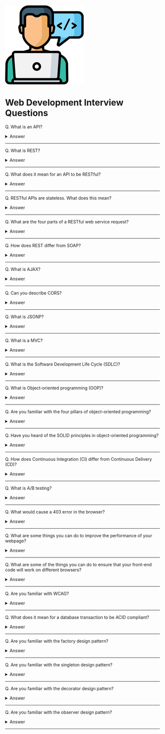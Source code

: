 ![Web Development logo](images/logos/logo-webdev.png)

# Web Development Interview Questions

Q. What is an API?

<details><summary>Answer</summary>

An application programming interface (API) is a set of clearly defined methods of communication among various components.
An API simplifies programming by abstracting the underlying implementation and only exposing objects or actions the developer needs.

![image](images/001.png)

</details>

---

Q. What is REST?

<details><summary>Answer</summary>

REST is acronym for REpresentational State Transfer. It is an architectural style that developers follow when they create their RESTful APIs.
In order to be a true RESTful API, a web service must adhere to the six REST architectural constraints (see below).

</details>

---

Q. What does it mean for an API to be RESTful?

<details><summary>Answer</summary>

In order to be a true RESTful API, a web service must adhere to the following six REST architectural constraints:

1. **Client-Server based**:  
   The client and the server should be separate from each other and allowed to evolve individually and independently.

2. **Use of a uniform interface (UI)**:  
   The key to the decoupling client from server is having a uniform interface that allows independent evolution of the application without having the application’s services, models, or actions tightly coupled to the API layer itself. The uniform interface lets the client talk to the server in a single language, independent of the architectural backend of either.

3. **Stateless operations**:  
   Meaning that requests can be made independently of one another, and each request contains all of the data necessary to complete itself successfully. A REST API should not rely on data being stored on the server or sessions to determine what to do with a request, but rather solely rely on the data that is provided in that request itself. Identifying information is not being stored on the server when making requests. Instead, each request has the necessary data in itself, such as the API key, access token, user ID, etc.

4. **Caching**:  
   A REST API should be designed to encourage the storage of cacheable data on the client side in order to reduce the number of interactions with the API. This means that when data is cacheable, the response should indicate that the data can be stored up to a certain time (expires-at), or in cases where data needs to be real-time, that the response should not be cached by the client.

5. **Layered system**:  
   REST allows for an architecture composed of multiple layers of servers. The requesting client need not know whether it’s communicating with the actual server, a proxy, or any other intermediary.

6. **Code on demand (optional)**:  
   Most of the time, a server will send back static representations of resources in the form of XML or JSON. However, when necessary, servers can send executable code to the client.

</details>

---

Q. RESTful APIs are stateless. What does this mean?

<details><summary>Answer</summary>

It means that API requests can be made independently of one another, and each request contains all of the data necessary to complete itself successfully.
A REST API should not rely on data being stored on the server or sessions to determine what to do with a request, but rather solely rely on the data that is provided in that request itself.
Identifying information is not being stored on the server when making requests. Instead, each request has the necessary data in itself, such as the API key, access token, user ID, etc.

</details>

---

Q. What are the four parts of a RESTful web service request?

<details><summary>Answer</summary>

1. Endpoint URL:  
   The root-endpoint is the starting point of the API you're requesting from. The root-endpoint of GitHub's API is `https://api.github.com` while the root-endpoint Twitter's API is `https://api.twitter.com`.

2. The HTTP method:  
   The method is the type of request you send to the server. You can choose from these five types: GET, POST, PUT, PATCH, and DELETE. These are used to perform create, read, update, and delete (CRUD) operations.

3. HTTP headers:  
   Information such as authentication tokens or cookies can be contained in the HTTP request header. HTTP Headers are key-value pairs. E.g. `Content-Type: application/json`

4. Body Data:  
   The data (sometimes called "body" or "message") contains information you want to be sent to the server. Data is normally transmitted in the HTTP body in an identical way to HTML `<form>` submissions or by sending a single JSON-encoded data string.

</details>

---

Q. How does REST differ from SOAP?

<details><summary>Answer</summary>

SOAP is a standardized protocol that sends messages using other protocols such as HTTP and SMTP. The SOAP specifications are official web standards, maintained and developed by the World Wide Web Consortium (W3C). As opposed to SOAP, REST is not a protocol but an architectural style. The REST architecture lays down a set of guidelines you need to follow if you want to provide a RESTful web service, for example, stateless existence and the use of HTTP status codes.

As SOAP is an official protocol, it comes with strict rules and advanced security features such as built-in ACID compliance and authorization. Higher complexity, it requires more bandwidth and resources which can lead to slower page load times.

REST was created to address the problems of SOAP. Therefore it has a more flexible architecture. It consists of only loose guidelines and lets developers implement the recommendations in their own way. It allows different messaging formats, such as HTML, JSON, XML, and plain text, while SOAP only allows XML. REST is also a more lightweight architecture, so RESTful web services have a better performance. Because of that, it has become incredibly popular in the mobile era where even a few seconds matter a lot (both in page load time and revenue).

</details>

---

Q. What is AJAX?

<details><summary>Answer</summary>

Asynchronous JavaScript and XML (AJAX or Ajax) is a set of web development techniques using many web technologies on the client-side to create asynchronous web applications.

With Ajax, web applications can send and retrieve data from a server asynchronously (in the background) without interfering with the display and behavior of the existing page.

</details>

---

Q. Can you describe CORS?

<details><summary>Answer</summary>

Cross-Origin Resource Sharing (CORS) is a security mechanism that prevents a malicious site from reading or modifying another site's data.

A request for a resource (like an image or a font) outside of the origin is known as a cross-origin request. CORS manages cross-origin requests. With CORS, a server can specify who can access its assets and which HTTP request methods are allowed from external resources.

CORS relies on a mechanism by which browsers make a "preflight" request to the server hosting the cross-origin resource, in order to check that the server will permit the actual request. In that preflight, the browser sends headers that indicate the HTTP method and headers that will be used in the actual request.

</details>

---

Q. What is JSONP?

<details><summary>Answer</summary>

JSONP (JSON with Padding) is a simple way to overcome browser restrictions when sending JSON responses from different domains from the client.

JSONP wraps up a JSON response into a JavaScript function and sends that back as a script to the browser. A script is not subject to the Same Origin Policy and when loaded into the client, the function acts just like the JSON object that it contains.

```js
// an example of JSON
 {"weapon":"nunchucks","headband":"yellow"}

 // an example of JSONP
 myCallback({"weapon":"nunchucks","headband":"yellow"});
```

</details>

---

Q. What is a MVC?

<details><summary>Answer</summary>

Model-View-Controller or MVC is a design pattern used to separate user-interface (view), data (model), and application logic (controller). Controller acts as a liaison between the Model and the View, receiving user input and deciding what to do with it.

![MVC](images/014.png)

</details>

---

Q. What is the Software Development Life Cycle (SDLC)?

<details><summary>Answer</summary>

In software engineering, the SDLC is a process for planning, creating, testing, and deploying an information system.

![SDLC](images/013.png)

</details>

---

Q. What is Object-oriented programming (OOP)?

<details><summary>Answer</summary>

Object-oriented programming (OOP) is a programming paradigm that relies on the concept of classes and objects. A class is a template (blueprint) for objects, and an object is an instance of a class.

![image](images/006.png)

</details>

---

Q. Are you familiar with the four pillars of object-oriented programming?

<details><summary>Answer</summary>

The four principles (pillars) of object-oriented programming are abstraction, encapsulation, inheritance, and polymorphism.

**Abstraction**: hiding the inner workings of a class and just allowing the necessary portions be visible.

**Encapsulation**: a process of binding data members (variables, properties) and member functions (methods) together. In object oriented programming language we achieve encapsulation through Class.

**Inheritance**: the process of creating the new class by extending the the existing class

**Polymorphism**: functions with same name but different arguments, which will perform differently. That is function with same name, functioning in different way. Or, it also allows us to redefine a function to provide its new definition.

</details>

---

Q. Have you heard of the SOLID principles in object-oriented programming?

<details><summary>Answer</summary>

In object-oriented programming, SOLID is a mnemonic acronym for five design principles intended to make software designs more understandable, flexible, and maintainable.

**Single-responsibility principle**: Every module, class or function should only have a single responsibility.

**Open–closed principle**: Software entities (classes, modules, functions, etc.) should be open for extension, but closed for modification; that is, we should be able to add new functionality without touching the existing code for the class. This is because whenever we modify the existing code, we are taking the risk of creating potential bugs. So we should avoid touching the tested and reliable (mostly) production code if possible.

**Liskov substitution principle**: Given that class B is a subclass of class A, we should be able to pass an object of class B to any method that expects an object of class A and the method should not give any weird output in that case. This is the expected behavior, because when we use inheritance we assume that the child class inherits everything that the superclass has. The child class extends the behavior but never narrows it down.

**Interface segregation principle**: The principle states that many client-specific interfaces are better than one general-purpose interface. Clients should not be forced to implement a function they do no need. For example an interface for an ATM which handles all requests such as a deposit request or a withdrawal request, needs to be segregated into individual and more specific interfaces.

**Dependency inversion principle**: It states that our classes should depend upon interfaces or abstract classes instead of concrete classes and functions.

</details>

---

Q. How does Continuous Integration (CI) differ from Continuous Delivery (CD)?

<details><summary>Answer</summary>

**Continuous Integration** is merging all code from all developers to one central branch of the repo many times a day trying to avoid conflicts in the code in the future.

**Continuous Deployment** ensures that every change that is made is ready to be deployed to production.

CI helps development teams avoid "integration hell" where the software works on individual developers' machines, but it fails when all developers combine (or "integrate") their code. Continuous Delivery goes one step further to automate a software release, which typically involves packaging the software for deployment in a production-like environment. The goal of Continuous Delivery is to make sure the software is always ready to go to production, even if the team decides not to do it for business reasons.

</details>

---

Q. What is A/B testing?

<details><summary>Answer</summary>

A/B testing (also known as split testing) is a process of showing two variants of the same web page or app to different segments of visitors or users at the same time and comparing which variant drives more conversions.

</details>

---

Q. What would cause a 403 error in the browser?

<details><summary>Answer</summary>

A 403 Forbidden Error occurs when a web server forbids the user from accessing the page they are trying to open in their browser. Sometimes the user really does not have the right permission to access the resource, other times, there might be an error on the server side of things.

</details>

---

Q. What are some things you can do to improve the performance of your webpage?

<details><summary>Answer</summary>

- Reducing or delaying HTTP calls
- Minifying files
- Loading CSS & JS resources asynchronously
- Making use of a Content Delivery Network (CDN)
- Compressing images
- Making use of browser caching
- Prioritizing above-the-fold content (lazy loading)
- Minimizing redirects as well as 404s

</details>

---

Q. What are some of the things you can do to ensure that your front-end code will work on different browsers?

<details><summary>Answer</summary>

- Use CSS & HTML validation tools
- Use CSS reset or normalize
- Do proper testing across multiple browsers. Tools like BrowserStack can help with that.
- Use various browser extensions that audit code both for compatibility and accessibility.
- Add CSS prefixes for different browsers.
- Use a polyfill JavaScript library that goes through the code and takes care of some of the compatibility issues.

</details>

---

Q. Are you familiar with WCAG?

<details><summary>Answer</summary>

The Web Content Accessibility Guidelines (WCAG) explain how to make web content more accessible to people with disabilities. In some countries and jurisdictions there are legal requirements to implement Web Content Accessibility Guidelines.

</details>

---

Q. What does it mean for a database transaction to be ACID compliant?

<details><summary>Answer</summary>

ACID (Atomicity, Consistency, Isolation, Durability) is a set of properties of database transactions intended to guarantee validity even in the event of system crashes, power failures, and other errors.

**Atomic**: Guarantees that all operations in a transaction are treated as a single unit, which either succeeds completely or fails completely. For example, in an application that transfers funds from one account to another, the atomicity property ensures that, if a debit is made successfully from one account, the corresponding credit is made to the other account.

**Consistent**: Ensures that a transaction can only bring the database from one valid state to another by preventing data corruption. For example, in an application that transfers funds from one account to another, the consistency property ensures that the total value of funds in both the accounts is the same at the start and end of each transaction.

**Isolation**: Determines how and when changes made by one transaction become visible to the other. For example, in an application that transfers funds from one account to another, the isolation property ensures that another transaction sees the transferred funds in one account or the other, but not in both, nor in neither.

**Durable**: Ensures that the results of the transaction are permanently stored in the system. The modifications must persist even in case of power loss or system failures. For example, in an application that transfers funds from one account to another, the durability property ensures that the changes made to each account will not be reversed.

</details>

---

Q. Are you familiar with the factory design pattern?

<details><summary>Answer</summary>

The factory pattern defines an interface for creating an object, but lets subclasses decide which class to instantiate. Factory Method lets a class defer instantiation to subclasses. In other words, it provides an interface for creating objects in a superclass, but allows subclasses to alter the type of objects that will be created.

In Factory pattern, we create objects without exposing the creation logic to the client and refer to newly created objects using a common interface.

![image](images/008.png)

</details>

---

Q. Are you familiar with the singleton design pattern?

<details><summary>Answer</summary>

The Singleton Pattern limits the number of instances of a particular object to just one. This single instance is called the singleton.

```js
class UserStore {
  constructor() {
    if (!UserStore.instance) {
      this._data = [];
      UserStore.instance = this;
    }

    return UserStore.instance;
  }
}

const instance = new UserStore();
Object.freeze(instance);

export default instance;
```

</details>

---

Q. Are you familiar with the decorator design pattern?

<details><summary>Answer</summary>

Decorator pattern is a design pattern that allows behavior to be added to an individual object, dynamically, without affecting the behavior of other objects from the same class. This pattern creates a decorator class which wraps the original class and provides additional functionality keeping class methods signature intact.

```js
var User = function (name) {
  this.name = name;
};

var DecoratedUser = function (user, street, city) {
  this.user = user;
  this.name = user.name;
  this.street = street;
  this.city = city;
};

var user = new User("Kelly");
var decorated = new DecoratedUser(user, "Broadway", "New York");
```

</details>

---

Q. Are you familiar with the observer design pattern?

<details><summary>Answer</summary>

In the observer design pattern, an object (called Subject) maintains a list of its dependents (observers), and notifies them automatically of any state changes, usually by calling one of their methods.

```js
var Subject = function () {
  this.observers = [];

  return {
    subscribeObserver: function (observer) {
      this.observers.push(observer);
    },
    unsubscribeObserver: function (observer) {
      var index = this.observers.indexOf(observer);
      if (index > -1) {
        this.observers.splice(index, 1);
      }
    },
    notifyObserver: function (observer) {
      var index = this.observers.indexOf(observer);
      if (index > -1) {
        this.observers[index].notify(index);
      }
    },
    notifyAllObservers: function () {
      for (var i = 0; i < this.observers.length; i++) {
        this.observers[i].notify(i);
      }
    },
  };
};

var Observer = function () {
  return {
    notify: function (index) {
      console.log("Observer " + index + " is notified!");
    },
  };
};
```

</details>

---
